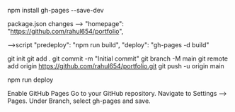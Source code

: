 npm install gh-pages --save-dev


package.json changes
-->
"homepage": "https://github.com/rahul654/portfolio",

-->script
"predeploy": "npm run build",
"deploy": "gh-pages -d build"



git init
git add .
git commit -m "Initial commit"
git branch -M main
git remote add origin https://github.com/rahul654/portfolio.git
git push -u origin main



npm run deploy



Enable GitHub Pages 
Go to your GitHub repository.
Navigate to Settings --> Pages.
Under Branch, select gh-pages and save.